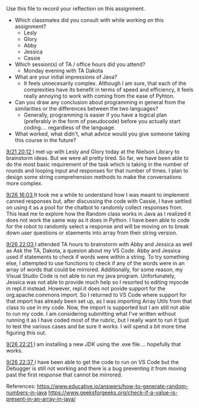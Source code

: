 Use this file to record your reflection on this assignment.

- Which classmates did you consult with while working on this assignment?
    - Lesly
    - Glory
    - Abby
    - Jessica
    - Cassie
- Which session(s) of TA / office hours did you attend?
    - Monday evening with TA Dakota
- What are your initial impressions of Java? 
    - It feels unnecesarily complex. Although I am sure, that each of the complexities have its benefit in terms of speed and efficiency, it feels really annoying to work with coming from the ease of Pyhton.
- Can you draw any conclusion about programming in general from the similarities or the differences between the two languages? 
    - Generally, programming is easier if you have a logical plan (preferably in the form of pseudocode) before you actually start coding.... regardless of the language.
- What worked, what didn't, what advice would you give someone taking this course in the future?

<u> 9/21 20:12 </u>
I met up with Lesly and Glory today at the Nielson Library to brainstorm ideas. But we were all pretty tired. So far, we have been able to do the most basic requirement of the task which is taking in the number of rounds and looping input and responses for that number of times. I plan to design some string comprehension methods to make the conversations more complex.

<u> 9/26 16:03 </u>
It took me a while to understand how I was meant to implement canned responses but, after discussing the code with Cassie, I have settled on using it as a pool for the chatbot to randomly collect responses from. This lead me to explore how the Random class works in Java as I realized it does not work the same way as it does in Python. I have been able to code for the robot to randomly select a response and will be moving on to break down user questions or staements into array from their string version.

<u> 9/26 22:03 </u>
I attended TA hours to brainstorm with Abby and Jessica as well as Ask the TA, Dakota, a quesion about  my VS Code. Abby and  Jessica used if statements to check if words were within a string. To try something else, I attempted to use functions to check if any of the words were in an array of words that could be mirrored. Additionally, for some reason, my Visual Studio Code is not able to run my java program. Unfortunately, Jessica was not able to provide much help so I resorted to editing myocde in repl.it instead. However, repl.it does not povide support for the org.apache.commons import. So I returned to VS Code where support for that import has already been set up, as I was importing Array Utils from that class to use in my code. Now, the import is supported but I am still not able to run my code. I am considering submitting what I've written without running it as I have coded most of the rubric, but I really want to run it tjust to test the various cases and be sure it works. I will spend a bit more time figuring this out. 

<u> 9/26 22:21 </u>
I am installing a new JDK using the .exe file.... hopefully that works.

<u> 9/26 22:37 </u>
I have been able to get the code to run on VS Code but the Debugger is still not working and there is a bug preventing it from moving past the first response that cannot be mirrored.

References:
https://www.educative.io/answers/how-to-generate-random-numbers-in-java
https://www.geeksforgeeks.org/check-if-a-value-is-present-in-an-array-in-java/